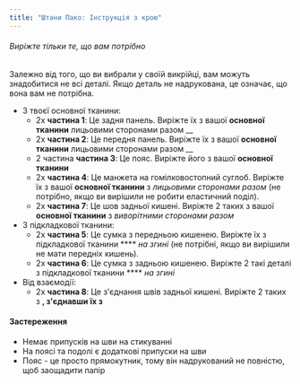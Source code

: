 ```yaml
---
title: "Штани Пако: Інструкція з крою"
---
```


<Tip>

###### Виріжте тільки те, що вам потрібно

Залежно від того, що ви вибрали у своїй викрійці, вам можуть знадобитися не всі деталі.
Якщо деталь не надрукована, це означає, що вона вам не потрібна.

</Tip>

- З твоєї основної тканини:
  - 2x **частина 1**: Це задня панель. Виріжте їх з вашої **основної тканини** лицьовими сторонами разом __
  - 2x **частина 2**: Це передня панель. Виріжте їх з вашої **основної тканини** лицьовими сторонами разом __
  - 2 частина **частина 3**: Це пояс. Виріжте його з вашої **основної тканини**
  - 2x **частина 4**: Це манжета на гомілковостопний суглоб. Виріжте їх з вашої **основної тканини** з _лицьовими сторонами разом_ (не потрібно, якщо ви вирішили не робити еластичний поділ).
  - 2x **частина 7**: Це шов задньої кишені. Виріжте 2 таких з вашої **основної тканини** з _виворітними сторонами разом_
- З підкладкової тканини:
  - 2x **частина 5**: Це сумка з передньою кишенею. Виріжте їх з підкладкової тканини **** _на згині_ (не потрібні, якщо ви вирішили не мати передніх кишень).
  - 2x **частина 6**: Це сумка з задньою кишенею. Виріжте 2 такі деталі з підкладкової тканини **** _на згині_
- Від взаємодії:
  - 2x **частина 8**: Це з'єднання швів задньої кишені. Виріжте 2 таких з **, з'єднавши їх з**

<Warning>

#### Застереження

- Немає припусків на шви на стикуванні
- На поясі та подолі є додаткові припуски на шви
- Пояс - це просто прямокутник, тому він надрукований не повністю, щоб заощадити папір

</Warning>
